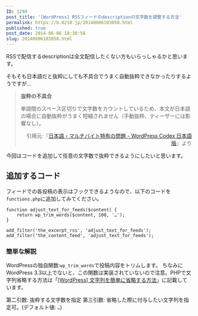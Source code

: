 ```yaml
---
ID: 1298
post_title: '[WordPress] RSSフィードのdescriptionの文字数を調整する方法'
permalink: https://b.0218.jp/20140606103058.html
published: true
post_date: 2014-06-06 10:30:58
slug: 20140606103058.html
---
```

RSSで配信するdescriptionは全文配信したくない方もいらっしゃるかと思います。

そもそも日本語だと抜粋にしても不具合でうまく自動抜粋できなかったりするようですが…
<blockquote><b>抜粋の不具合</b>

単語間のスペース区切りで文字数をカウントしているため、本文が日本語の場合に自動抜粋がうまく短縮されません（手動抜粋、ティーザーには影響なし）。
<div align="right">引用元:『<a href="http://goo.gl/FAeQ36">日本語・マルチバイト特有の問題 - WordPress Codex 日本語版</a>』より</div>
</blockquote>
今回はコードを追加して任意の文字数で抜粋できるようにしたいと思います。
<!--more-->
<h2>追加するコード</h2>
フィードでの各投稿の表示はフックできるようなので、以下のコードを<code>functions.php</code>に追加してみてください。

<pre class="language-php"><code>function adjust_text_for_feeds($content) {
	return wp_trim_words($content, 100, '…');
}

add_filter('the_excerpt_rss', 'adjust_text_for_feeds');
add_filter('the_content_feed', 'adjust_text_for_feeds');</code></pre>

<h3>簡単な解説</h3>
WordPressの独自関数:<code>wp_trim_words</code>で投稿内容をトリムします。
ちなみにWordPress 3.3以上でないと、この関数は実装されていないので注意。PHPで文字列省略する方法は「<a href="20140406203749.html">[WordPress] 文字列を簡単に省略する方法</a>」に記載しています。

第二引数: 抜粋する文字数を指定
第三引数: 省略した際に付与したい文字列を指定可。(デフォルト値: <code>&hellip;</code>)